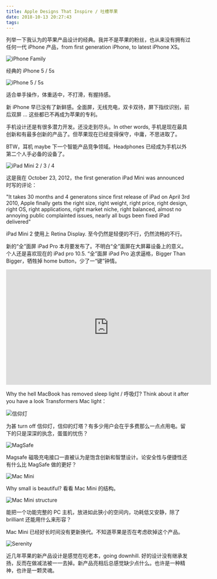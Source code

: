 ```yaml
---
title: Apple Designs That Inspire / 吐槽苹果
date: 2018-10-13 20:27:43
tags:
---
```


列举一下我认为的苹果产品设计的经典。我并不是苹果的粉丝，也从来没有拥有过任何一代 iPhone 产品，from first generation iPhone, to latest iPhone XS。

![iPhone Family](https://lh3.googleusercontent.com/veWqmciHcQllSUBQwmBkRKQOA5dgaPVqJL7nvSfNaXfr6ijjnhmS6PEos7hBYgqh_RTRdNWmHXrOpsuPdANRDpVgu_4RFX7TZiIz6ACfP_WZtgNmLounFMbx-CJcV88YDzazjKET2WBMBpTIPJ0aTidiEVK3BdqZaZfBscxLtb4v9mjrlo0-m-VXzlf0UMwLhWAxapg48ltUed1_owfQLoQyZQmGBQ41rIGCkZJp0rtqclNsr_5NY7-jLs-Dvyo53s4EWFdmfG85jVTMxlMr-uvOmR057m5_7JkSdVRgThHwJLkjv_ZnZVFLU976wYC9SjZLbZYCUT1Txrz2XTH7lbhvS4iyMXCFYSzSGvSik9zsrdigZPZRglpHPiDnKnyaWTvcGx53XCK9x2D0wVLZ6HZtdIpD2Y46G0y-6mvdGUWPR6whgyBLfZCEUyQTUsedU-B0S3Qm_azDEUEZVETG3DC6eFkUrp99oo8FbeIlYoexSkP7dTr0peBPA6OMlRiOkaUyvJF_DDNE7ZnMvTY2mJRQPdDH9FoBw5Urcro0zlr71VDIzeGXriP2VtMl4eL3X3-Hi1mG5uCpN5en8MXZhK2BSUeRIG5uoOIhyK01ZHrA47C9lE84G7_sF9vmKbka=w1240-h1164-no "iPhone Family")

经典的 iPhone 5 / 5s

![iPhone 5 / 5s](/blog/img/iPhone%205s%20Gold.jpg "iPhone 5 / 5s")

适合单手操作，体重适中，不打滑，有握持感。

新 iPhone 早已没有了新鲜感。全面屏，无线充电，双卡双待，屏下指纹识别，前后双屏 ... 这些都已不再成为苹果的专利。

手机设计还是有很多潜力开发。还没走到尽头。In other words, 手机是现在最具创新和有最多创新的产品了。但苹果现在已经变得保守，中庸，不思进取了。

BTW，耳机 maybe 下一个智能产品竞争领域。Headphones 已经成为手机以外第二个人手必备的设备了。

![iPad Mini 2 / 3 / 4](/blog/img/iPad%20Mini%202.jpg "iPad Mini 2 / 3 / 4")

这是我在 October 23, 2012，the first generation iPad Mini was announced 时写的评论：

"It takes 30 months and 4 generatons since first release of iPad on April 3rd 2010, Apple finally gets the right size, right weight, right price, right design, right OS, right applications, right market niche, right balanced, almost no annoying public complainted issues, nearly all bugs been fixed iPad delivered"

iPad Mini 2 使用上 Retina Display. 至今仍然是轻便的不行，仍然流畅的不行。

新的“全”面屏 iPad Pro 本月要发布了。不明白“全”面屏在大屏幕设备上的意义。个人还是喜欢现在的 iPad pro 10.5. “全”面屏 iPad Pro 追求逼格，Bigger Than Bigger，牺牲掉 home button，少了一“键”钟情。

<iframe width="560" height="315" src="https://www.youtube.com/embed/lEDFmfGoQm0" frameborder="0" allow="autoplay; encrypted-media" allowfullscreen></iframe>

Why the hell MacBook has removed sleep light / 呼吸灯? Think about it after you have a look Transformers Mac light：

![信仰灯](/blog/img/Apple%20logo%20splash%20color%20paint%20illustration.jpg "信仰灯")

为甚 turn off 信仰灯，信仰的灯塔？有多少用户会在乎多费那么一点点用电。留下的只是深深的执念，蛋蛋的忧伤？

![MagSafe](/blog/img/MagSafe.png "MagSafe")

Magsafe 磁吸充电接口一直被认为是饱含创新和智慧设计。论安全性与便捷性还有什么比 MagSafe 做的更好？

![Mac Mini](/blog/img/Mac%20Mini.jpg "Mac Mini")

Why small is beautiful? 看看 Mac Mini 的结构。

![Mac Mini structure](/blog/img/Mac%20Mini%20structure.png "Mac Mini structure")

能把一个功能完整的 PC 主机，放进如此狭小的空间内，功耗低又安静，除了 brilliant 还能用什么来形容？

Mac Mini 已经好长时间没有更新换代。不知道苹果是否在考虑砍掉这个产品。

![Serenity](https://lh3.googleusercontent.com/mhJESTu6HXGvuNu3r7Vs5aMcbFJ4EH9kXG04cqHm2u3_Le6eAflUADtEN1oJIuzWakILEdnutozktgHArGUki9-vtV037J5St6ik0Sd_A91RyZFHHZOH_csQRLdkyCiC4FVzxl0BTVmHVDi3tJXnwb9vTGTmr6-2rDZ9I-lRd3eanIthLGnqZybQnBmpycUwymrvCsYFh3Gg1yRlqOsyHDy8zoM4cb-Ra4JS16e7Cts5TMEv0RCrdZ76ufopmTBHKq2p0QIaCieGKko6-BBwWAmr5P9_4berefbao4QcSLD8U6WRKRc11zH9kQ2SVwexw8Wb8w8lpU8homHaFUuQpxWP6Fpo-TEUTotY-lewCno6EEGEVb6LRR97IfYcUouz5AG8r0ry_eiL5MOQpflz5fmKfzbcjKWbEdVvcrd3lfeLmpxA2GHJWvBUvwdVmCCkn3KaAxOrG9l0uFulfq1XvL9qJxlvnchYtOlknZJvt1BLLqANs1H1IuARVStZrM-A0Aj-pYYiXQeDK_D5ay_0kn-W6JHzcLQ4KHARqYYBCF_VImd5SsAbwin0tY51bOBsfLg0hdYMFNOWV_uLB1zyX7uCvS2Z7vhkSHxFs3633iUqVmgPKZOwx_b6J5w2fo6w=w1920-h1280-no "Serenity")

近几年苹果的新产品设计是感觉在吃老本，going downhill. 好的设计没有继承发扬，反而在做减法被一一去掉。新产品亮相后总感觉缺少点什么。也许是一种精神，也许是一颗灵魂。
